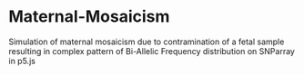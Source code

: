 # Maternal-Mosaicism
Simulation of maternal mosaicism due to contramination of a fetal sample resulting in complex pattern of Bi-Allelic Frequency distribution on SNParray in p5.js 
